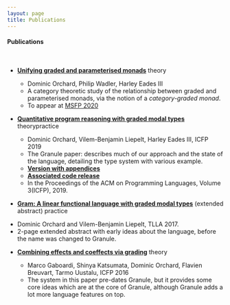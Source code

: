 ```yaml
---
layout: page
title: Publications
---
```


#### Publications

<br />

* [__Unifying graded and parameterised monads__](https://arxiv.org/abs/2001.10274) <span class="theory">theory</span>

   - Dominic Orchard, Philip Wadler, Harley Eades III
   - A category theoretic study of the relationship between graded and
   parameterised monads, via the notion of a _category-graded monad_.
   - To appear at [MSFP 2020](https://msfp-workshop.github.io/msfp2020/)


* [__Quantitative program reasoning with graded modal types__](https://www.cs.kent.ac.uk/people/staff/dao7/publ/granule-icfp19.pdf)
  <span class="theory">theory</span><span
  class="practice">practice</span>
  
  - Dominic Orchard, Vilem-Benjamin Liepelt, Harley Eades III, ICFP 2019
  - The Granule paper: describes much of our approach and the state
    of the language, detailing the type system with various example.
  - [__Version with appendices__](https://kar.kent.ac.uk/74450/1/paper.pdf)
  - [__Associated code release__](https://github.com/granule-project/granule/releases/tag/icfp19)
  - In the Proceedings of the ACM on Programming Languages, Volume 3(ICFP), 2019.

*  [__Gram: A linear functional language with graded modal types__](http://www.cs.ox.ac.uk/conferences/fscd2017/preproceedings_unprotected/TLLA_Orchard.pdf) (extended abstract) <span class="practice">practice</span>

  - Dominic Orchard and Vilem-Benjamin Liepelt, TLLA 2017.
  - 2-page extended abstract with early ideas about the language, before the name was changed to Granule.

* [__Combining effects and coeffects via grading__](https://kar.kent.ac.uk/57480/1/bieffects.pdf) <span class="theory">theory</span>

    - Marco Gaboardi, Shinya Katsumata, Dominic Orchard, Flavien Breuvart, Tarmo Uustalu, ICFP 2016
    - The system in this paper pre-dates Granule, but it provides some
      core ideas which are at the core of Granule, although Granule adds a lot more language features on top.
